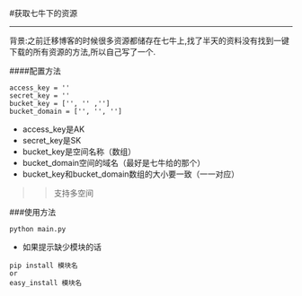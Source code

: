 #获取七牛下的资源

---

背景:之前迁移博客的时候很多资源都储存在七牛上,找了半天的资料没有找到一键下载的所有资源的方法,所以自己写了一个.

####配置方法
```
access_key = ''
secret_key = ''
bucket_key = ['', '' ,'']
bucket_domain = ['', '', '']
```

- access_key是AK
- secret_key是SK
- bucket_key是空间名称（数组）
- bucket_domain空间的域名（最好是七牛给的那个）
- bucket_key和bucket_domain数组的大小要一致（一一对应）

>>支持多空间

###使用方法
```
python main.py
```
- 如果提示缺少模块的话
```
pip install 模块名
or
easy_install 模块名 
```



